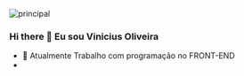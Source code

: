  ![principal](https://th.bing.com/th/id/OIP._F6fk5DIjhetbf9pT0WrjgHaD5?pid=ImgDet&w=177&h=75.94680851063829&c=7)
 
 ### Hi there 👋 Eu sou Vinicius Oliveira

- 💼 Atualmente Trabalho com programação no FRONT-END
-  
